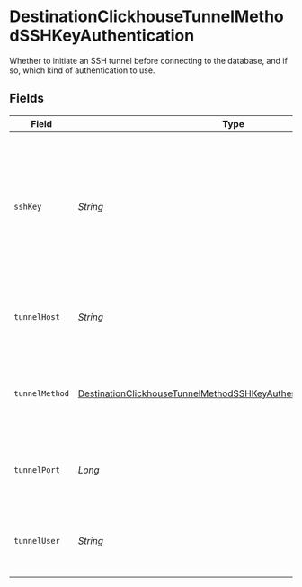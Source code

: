 # DestinationClickhouseTunnelMethodSSHKeyAuthentication

Whether to initiate an SSH tunnel before connecting to the database, and if so, which kind of authentication to use.


## Fields

| Field                                                                                                                                                         | Type                                                                                                                                                          | Required                                                                                                                                                      | Description                                                                                                                                                   | Example                                                                                                                                                       |
| ------------------------------------------------------------------------------------------------------------------------------------------------------------- | ------------------------------------------------------------------------------------------------------------------------------------------------------------- | ------------------------------------------------------------------------------------------------------------------------------------------------------------- | ------------------------------------------------------------------------------------------------------------------------------------------------------------- | ------------------------------------------------------------------------------------------------------------------------------------------------------------- |
| `sshKey`                                                                                                                                                      | *String*                                                                                                                                                      | :heavy_check_mark:                                                                                                                                            | OS-level user account ssh key credentials in RSA PEM format ( created with ssh-keygen -t rsa -m PEM -f myuser_rsa )                                           |                                                                                                                                                               |
| `tunnelHost`                                                                                                                                                  | *String*                                                                                                                                                      | :heavy_check_mark:                                                                                                                                            | Hostname of the jump server host that allows inbound ssh tunnel.                                                                                              |                                                                                                                                                               |
| `tunnelMethod`                                                                                                                                                | [DestinationClickhouseTunnelMethodSSHKeyAuthenticationTunnelMethod](../../models/shared/DestinationClickhouseTunnelMethodSSHKeyAuthenticationTunnelMethod.md) | :heavy_check_mark:                                                                                                                                            | Connect through a jump server tunnel host using username and ssh key                                                                                          |                                                                                                                                                               |
| `tunnelPort`                                                                                                                                                  | *Long*                                                                                                                                                        | :heavy_minus_sign:                                                                                                                                            | Port on the proxy/jump server that accepts inbound ssh connections.                                                                                           | 22                                                                                                                                                            |
| `tunnelUser`                                                                                                                                                  | *String*                                                                                                                                                      | :heavy_check_mark:                                                                                                                                            | OS-level username for logging into the jump server host.                                                                                                      |                                                                                                                                                               |
